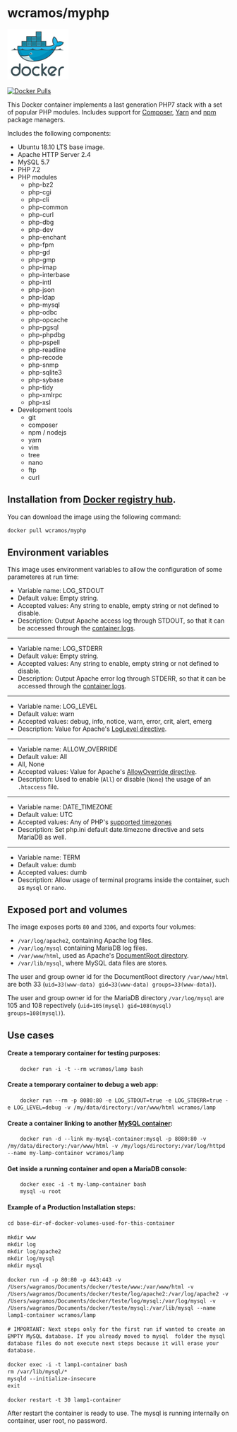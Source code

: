 wcramos/myphp
==========

![docker_logo](https://raw.githubusercontent.com/wcramos/myphp/master/docker_139x115.png)

[![Docker Pulls](https://img.shields.io/docker/pulls/wcramos/myphp.svg?style=plastic)](https://hub.docker.com/r/wcramos/myphp/)

This Docker container implements a last generation PHP7 stack with a set of popular PHP modules. Includes support for [Composer](https://getcomposer.org/), [Yarn](https://yarnpkg.com/en/) and [npm](https://www.npmjs.com/) package managers.

Includes the following components:

 * Ubuntu 18.10 LTS base image.
 * Apache HTTP Server 2.4
 * MySQL 5.7
 * PHP 7.2
 * PHP modules
 	* php-bz2
	* php-cgi
	* php-cli
	* php-common
	* php-curl
	* php-dbg
	* php-dev
	* php-enchant
	* php-fpm
	* php-gd
	* php-gmp
	* php-imap
	* php-interbase
	* php-intl
	* php-json
	* php-ldap
	* php-mysql
	* php-odbc
	* php-opcache
	* php-pgsql
	* php-phpdbg
	* php-pspell
	* php-readline
	* php-recode
	* php-snmp
	* php-sqlite3
	* php-sybase
	* php-tidy
	* php-xmlrpc
	* php-xsl
 * Development tools
	* git
	* composer
	* npm / nodejs
	* yarn
	* vim
	* tree
	* nano
	* ftp
	* curl

Installation from [Docker registry hub](https://registry.hub.docker.com/u/wcramos/myphp/).
----

You can download the image using the following command:

```bash
docker pull wcramos/myphp
```

Environment variables
----

This image uses environment variables to allow the configuration of some parameteres at run time:

* Variable name: LOG_STDOUT
* Default value: Empty string.
* Accepted values: Any string to enable, empty string or not defined to disable.
* Description: Output Apache access log through STDOUT, so that it can be accessed through the [container logs](https://docs.docker.com/reference/commandline/logs/).

----

* Variable name: LOG_STDERR
* Default value: Empty string.
* Accepted values: Any string to enable, empty string or not defined to disable.
* Description: Output Apache error log through STDERR, so that it can be accessed through the [container logs](https://docs.docker.com/reference/commandline/logs/).

----

* Variable name: LOG_LEVEL
* Default value: warn
* Accepted values: debug, info, notice, warn, error, crit, alert, emerg
* Description: Value for Apache's [LogLevel directive](http://httpd.apache.org/docs/2.4/en/mod/core.html#loglevel).

----

* Variable name: ALLOW_OVERRIDE
* Default value: All
* All, None
* Accepted values: Value for Apache's [AllowOverride directive](http://httpd.apache.org/docs/2.4/en/mod/core.html#allowoverride).
* Description: Used to enable (`All`) or disable (`None`) the usage of an `.htaccess` file.

----

* Variable name: DATE_TIMEZONE
* Default value: UTC
* Accepted values: Any of PHP's [supported timezones](http://php.net/manual/en/timezones.php)
* Description: Set php.ini default date.timezone directive and sets MariaDB as well.

----

* Variable name: TERM
* Default value: dumb
* Accepted values: dumb
* Description: Allow usage of terminal programs inside the container, such as `mysql` or `nano`.

Exposed port and volumes
----

The image exposes ports `80` and `3306`, and exports four volumes:

* `/var/log/apache2`, containing Apache log files.
* `/var/log/mysql` containing MariaDB log files.
* `/var/www/html`, used as Apache's [DocumentRoot directory](http://httpd.apache.org/docs/2.4/en/mod/core.html#documentroot).
* `/var/lib/mysql`, where MySQL data files are stores.


The user and group owner id for the DocumentRoot directory `/var/www/html` are both 33 (`uid=33(www-data) gid=33(www-data) groups=33(www-data)`).

The user and group owner id for the MariaDB directory `/var/log/mysql` are 105 and 108 repectively (`uid=105(mysql) gid=108(mysql) groups=108(mysql)`).

Use cases
----

#### Create a temporary container for testing purposes:

```
	docker run -i -t --rm wcramos/lamp bash
```

#### Create a temporary container to debug a web app:

```
	docker run --rm -p 8080:80 -e LOG_STDOUT=true -e LOG_STDERR=true -e LOG_LEVEL=debug -v /my/data/directory:/var/www/html wcramos/lamp
```

#### Create a container linking to another [MySQL container](https://registry.hub.docker.com/_/mysql/):

```
	docker run -d --link my-mysql-container:mysql -p 8080:80 -v /my/data/directory:/var/www/html -v /my/logs/directory:/var/log/httpd --name my-lamp-container wcramos/lamp
```

#### Get inside a running container and open a MariaDB console:

```
	docker exec -i -t my-lamp-container bash
	mysql -u root
```
#### Example of a Production Installation steps:

```
cd base-dir-of-docker-volumes-used-for-this-container

mkdir www
mkdir log
mkdir log/apache2
mkdir log/mysql
mkdir mysql

docker run -d -p 80:80 -p 443:443 -v /Users/wagramos/Documents/docker/teste/www:/var/www/html -v /Users/wagramos/Documents/docker/teste/log/apache2:/var/log/apache2 -v /Users/wagramos/Documents/docker/teste/log/mysql:/var/log/mysql -v /Users/wagramos/Documents/docker/teste/mysql:/var/lib/mysql --name lamp1-container wcramos/lamp

# IMPORTANT: Next steps only for the first run if wanted to create an EMPTY MySQL database. If you already moved to mysql  folder the mysql database files do not execute next steps because it will erase your database.

docker exec -i -t lamp1-container bash
rm /var/lib/mysql/*
mysqld --initialize-insecure
exit

docker restart -t 30 lamp1-container

```
After restart the container is ready to use. The mysql is running internally on container, user root, no password.
